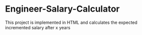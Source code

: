 # Engineer-Salary-Calculator
This project is implemented in HTML and calculates the expected incremented salary after x years
